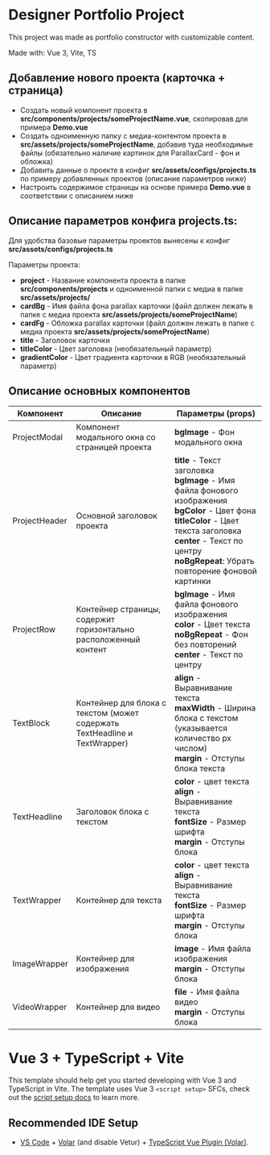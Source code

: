 # Designer Portfolio Project

This project was made as portfolio constructor with customizable content.

Made with: Vue 3, Vite, TS

## Добавление нового проекта (карточка + страница)
- Создать новый компонент проекта в **src/components/projects/someProjectName.vue**, скопировав для примера **Demo.vue**
- Создать одноименную папку с медиа-контентом проекта в **src/assets/projects/someProjectName**, добавив туда необходимые файлы (обязательно наличие картинок для ParallaxCard - фон и обложка)
- Добавить данные о проекте в конфиг **src/assets/configs/projects.ts**  по примеру добавленных проектов (описание параметров ниже)
- Настроить содержимое страницы на основе примера **Demo.vue** в соответствии с описанием ниже

## Описание параметров конфига projects.ts:

Для удобства базовые параметры проектов вынесены к конфиг **src/assets/configs/projects.ts**

Параметры проекта:
- **project** - Название компонента проекта в папке **src/components/projects** и одноименной папки с медиа в папке **src/assets/projects/**
- **cardBg** - Имя файла фона parallax карточки (файл должен лежать в папке с медиа проекта **src/assets/projects/someProjectName**)
- **cardFg** - Обложка parallax карточки (файл должен лежать в папке с медиа проекта **src/assets/projects/someProjectName**)
- **title** - Заголовок карточки
- **titleColor** - Цвет заголовка (необязательный параметр)
- **gradientColor** - Цвет градиента карточки в RGB (необязательный параметр)

## Описание основных компонентов
| Компонент         | Описание | Параметры (props)                                       |
| ----------------- | -------  | ------------------------------------------------------- |
| ProjectModal | Компонент модального окна со страницей проекта |  **bgImage** - Фон модального окна |
| ProjectHeader | Основной заголовок проекта | **title** - Текст заголовка<br>**bgImage** - Имя файла фонового изображения<br>**bgColor** - Цвет фона<br>**titleColor** - Цвет текста заголовка<br>**center** - Текст по центру<br>**noBgRepeat**: Убрать повторение фоновой картинки |
| ProjectRow | Контейнер страницы, содержит горизонтально расположенный контент | **bgImage** - Имя файла фонового изображения<br>**color** - Цвет текста<br>**noBgRepeat** - Фон без повторений<br>**center** - Текст по центру |
| TextBlock | Контейнер для блока с текстом (может содержать TextHeadline и TextWrapper) | **align** - Выравнивание текста<br>**maxWidth** - Ширина блока с текстом (указывается количество px числом)<br>**margin** - Отступы блока текста |
| TextHeadline | Заголовок блока с текстом |  **color** - цвет текста<br>**align** - Выравнивание текста<br>**fontSize** - Размер шрифта<br>**margin** - Отступы блока |
| TextWrapper | Контейнер для текста |  **color** - цвет текста<br>**align** - Выравнивание текста<br>**fontSize** - Размер шрифта<br>**margin** - Отступы блока |
| ImageWrapper | Контейнер для изображения |  **image** - Имя файла изображения<br>**margin** - Отступы блока |
| VideoWrapper | Контейнер для видео |  **file** - Имя файла видео<br>**margin** - Отступы блока |

# Vue 3 + TypeScript + Vite

This template should help get you started developing with Vue 3 and TypeScript in Vite. The template uses Vue 3 `<script setup>` SFCs, check out the [script setup docs](https://v3.vuejs.org/api/sfc-script-setup.html#sfc-script-setup) to learn more.

## Recommended IDE Setup

- [VS Code](https://code.visualstudio.com/) + [Volar](https://marketplace.visualstudio.com/items?itemName=Vue.volar) (and disable Vetur) + [TypeScript Vue Plugin (Volar)](https://marketplace.visualstudio.com/items?itemName=Vue.vscode-typescript-vue-plugin).
